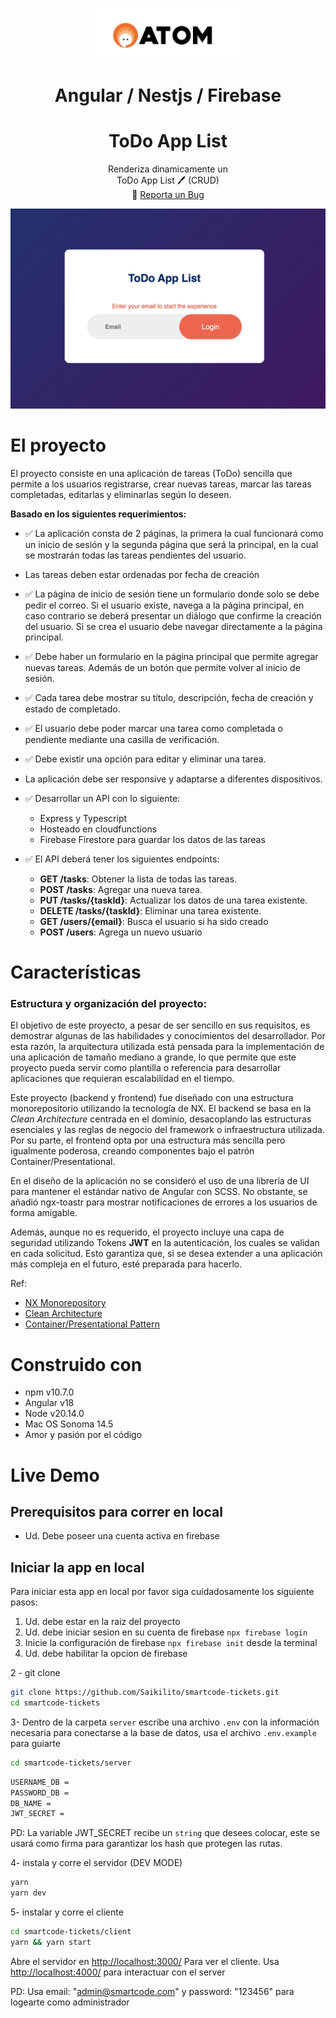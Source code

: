 <!-- PROJECT LOGO -->
<br />
<p align="center">
  <a href="#">
    <img src="./docs/atom.png" alt="logo"  height="80">    
  </a>

  <h1 align="center">
	Angular / Nestjs / Firebase 
  </h1>
  <h1 align="center">ToDo App List</h1>

  <p align="center">
    Renderiza dinamicamente un 
    <br /> ToDo App List 🖊️ (CRUD) 
    <br />
    🐞
    <a href="https://github.com/Saikilito/angular-nestjs-firebase-todo/issues">Reporta un Bug</a>
    
  </p>
</p>
    <p align="center">
    <img src="./docs/auth-page.png"/>
    </p>

# El proyecto

El proyecto consiste en una aplicación de tareas (ToDo) sencilla que permite a los usuarios registrarse, crear nuevas tareas, marcar las tareas completadas, editarlas y eliminarlas según lo deseen.

**Basado en los siguientes requerimientos:**

- ✅ La aplicación consta de 2 páginas, la primera la cual funcionará
  como un inicio de sesión y la segunda página que será la principal, en
  la cual se mostrarán todas las tareas pendientes del usuario.

- Las tareas deben estar ordenadas por fecha de creación

- ✅ La página de inicio de sesión tiene un formulario donde solo se debe
  pedir el correo. Si el usuario existe, navega a la página principal, en
  caso contrario se deberá presentar un diálogo que confirme la
  creación del usuario. Si se crea el usuario debe navegar directamente
  a la página principal.

- ✅ Debe haber un formulario en la página principal que permite agregar
  nuevas tareas. Además de un botón que permite volver al inicio de
  sesión.

- ✅ Cada tarea debe mostrar su título, descripción, fecha de creación y
  estado de completado.

- ✅ El usuario debe poder marcar una tarea como completada o
  pendiente mediante una casilla de verificación.

- ✅ Debe existir una opción para editar y eliminar una tarea.

- La aplicación debe ser responsive y adaptarse a diferentes
  dispositivos.

- ✅ Desarrollar un API con lo siguiente:

  - Express y Typescript
  - Hosteado en cloudfunctions
  - Firebase Firestore para guardar los datos de las
    tareas

- ✅ El API deberá tener los siguientes endpoints:
  - **GET /tasks**: Obtener la lista de todas las tareas.
  - **POST /tasks**: Agregar una nueva tarea.
  - **PUT /tasks/{taskId}**: Actualizar los datos de una tarea existente.
  - **DELETE /tasks/{taskId}**: Eliminar una tarea existente.
  - **GET /users/{email}**: Busca el usuario si ha sido creado
  - **POST /users**: Agrega un nuevo usuario

# Características

### Estructura y organización del proyecto:

El objetivo de este proyecto, a pesar de ser sencillo en sus requisitos, es demostrar algunas de las habilidades y conocimientos del desarrollador. Por esta razón, la arquitectura utilizada está pensada para la implementación de una aplicación de tamaño mediano a grande, lo que permite que este proyecto pueda servir como plantilla o referencia para desarrollar aplicaciones que requieran escalabilidad en el tiempo.

Este proyecto (backend y frontend) fue diseñado con una estructura monorepositorio utilizando la tecnología de NX. El backend se basa en la _Clean Architecture_ centrada en el dominio, desacoplando las estructuras esenciales y las reglas de negocio del framework o infraestructura utilizada. Por su parte, el frontend opta por una estructura más sencilla pero igualmente poderosa, creando componentes bajo el patrón Container/Presentational.

En el diseño de la aplicación no se consideró el uso de una librería de UI para mantener el estándar nativo de Angular con SCSS. No obstante, se añadió ngx-toastr para mostrar notificaciones de errores a los usuarios de forma amigable.

Además, aunque no es requerido, el proyecto incluye una capa de seguridad utilizando Tokens **JWT** en la autenticación, los cuales se validan en cada solicitud. Esto garantiza que, si se desea extender a una aplicación más compleja en el futuro, esté preparada para hacerlo.

Ref:

- [NX Monorepository](https://nx.dev/)
- [Clean Architecture](https://blog.cleancoder.com/uncle-bob/2012/08/13/the-clean-architecture.html)
- [Container/Presentational Pattern](https://www.patterns.dev/react/presentational-container-pattern/)

# Construido con

- npm v10.7.0
- Angular v18
- Node v20.14.0
- Mac OS Sonoma 14.5
- Amor y pasión por el código

# Live Demo

## Prerequisitos para correr en local

- Ud. Debe poseer una cuenta activa en firebase

## Iniciar la app en local

Para iniciar esta app en local por favor siga cuidadosamente los siguiente pasos:

1. Ud. debe estar en la raiz del proyecto
2. Ud. debe iniciar sesion en su cuenta de firebase `npx firebase login`
3. Inicie la configuración de firebase `npx firebase init` desde la terminal
4. Ud. debe habilitar la opcion de firebase

2 - git clone

```bash
git clone https://github.com/Saikilito/smartcode-tickets.git
cd smartcode-tickets
```

3- Dentro de la carpeta `server` escribe una archivo `.env` con la información necesaria para conectarse a la base de datos, usa el archivo `.env.example` para guiarte

```bash
cd smartcode-tickets/server
```

```bash
USERNAME_DB =
PASSWORD_DB =
DB_NAME =
JWT_SECRET =
```

PD: La variable JWT_SECRET recibe un `string` que desees colocar, este se usará como firma para garantizar los hash que protegen las rutas.

4- instala y corre el servidor (DEV MODE)

```bash
yarn
yarn dev
```

5- instalar y corre el cliente

```bash
cd smartcode-tickets/client
yarn && yarn start
```

Abre el servidor en [http://localhost:3000/](http://localhost:3000/) Para ver el cliente.
Usa [http://localhost:4000/](http://localhost:4000/) para interactuar con el server

PD: Usa email: "admin@smartcode.com" y password: "123456" para logearte como administrador
